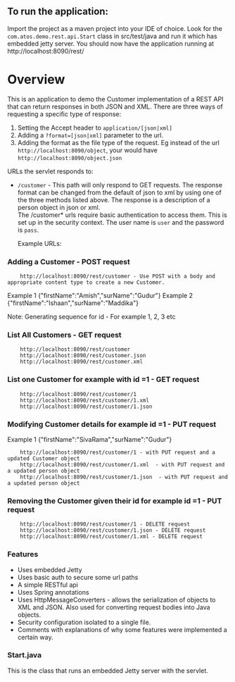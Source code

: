 To run the application:
-------------------
Import the project as a maven project into your IDE of choice. 
Look for the `com.atos.demo.rest.api.Start` class in src/test/java and run it which has embedded jetty server. You should now have the application running at http://localhost:8090/rest/


Overview
========

This is an application to demo the Customer implementation of a REST API that can return responses in both JSON and XML. 
There are three ways of requesting a specific type of response:

1. Setting the Accept header to `application/[json|xml]`
2. Adding a `?format=[json|xml]` parameter to the url.
3. Adding the format as the file type of the request. Eg instead of the url `http://localhost:8090/object`, your would have `http://localhost:8090/object.json`

URLs the servlet responds to:


+ `/customer` - This path will only respond to GET requests. The response format can be changed from the default of json to xml by using one of the 
	three methods listed above. The response is a description of a person object in json or xml.  
	The /customer* urls require basic authentication to access them. This is set up in the security context. The user name is `user` and the password is `pass`.

	Example URLs:

			
### Adding a Customer - POST request		
		http://localhost:8090/rest/customer - Use POST with a body and appropriate content type to create a new Customer.
Example 1
{"firstName":"Amish","surName":"Gudur"}
Example 2
{"firstName":"Ishaan","surName":"Maddika"}

Note: Generating sequence for id - For example 1, 2, 3 etc

### List All Customers - GET request
		
		http://localhost:8090/rest/customer
		http://localhost:8090/rest/customer.json
		http://localhost:8090/rest/customer.xml
		
### List one Customer for example with id =1  - GET request
		http://localhost:8090/rest/customer/1
		http://localhost:8090/rest/customer/1.xml
		http://localhost:8090/rest/customer/1.json
### Modifying Customer details for example id =1  - PUT request

Example 1
{"firstName":"SivaRama","surName":"Gudur"}

		
		http://localhost:8090/rest/customer/1 - with PUT request and a updated Customer object
		http://localhost:8090/rest/customer/1.xml  - with PUT request and a updated person object
		http://localhost:8090/rest/customer/1.json  - with PUT request and a updated person object
		
### Removing the Customer given their id for example id =1  - PUT request		
		http://localhost:8090/rest/customer/1 - DELETE request
		http://localhost:8090/rest/customer/1.json - DELETE request
		http://localhost:8090/rest/customer/1.xml - DELETE request

### Features

* Uses embedded Jetty
* Uses basic auth to secure some url paths
* A simple RESTful api
* Uses Spring annotations
* Uses HttpMessageConverters - allows the serialization of objects to XML and JSON. Also used for converting request bodies into Java objects.
* Security configuration isolated to a single file.
* Comments with explanations of why some features were implemented a certain way.



### Start.java

This is the class that runs an embedded Jetty server with the servlet. 


